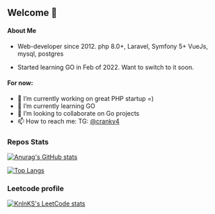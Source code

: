 ## Welcome 👋

#### About Me
- Web-developer since 2012.
php 8.0+, Laravel, Symfony 5+
VueJs, mysql, postgres

- Started learning GO in Feb of 2022. Want to switch to it soon.

#### For now:
- 🔭 I’m currently working on great PHP startup =)
- 🌱 I’m currently learning GO
- 👯 I’m looking to collaborate on Go projects
- 📫 How to reach me: TG: [@cranky4](https://t.me/cranky4)

### Repos Stats
[![Anurag's GitHub stats](https://github-readme-stats.vercel.app/api?username=cranky4&show_icons=true&theme=dracula)](https://github.com/anuraghazra/github-readme-stats)

[![Top Langs](https://github-readme-stats.vercel.app/api/top-langs/?username=cranky4&layout=compact&theme=react)](https://github.com/anuraghazra/github-readme-stats)

### Leetcode profile
[![KnlnKS's LeetCode stats](https://leetcode-stats-six.vercel.app/?username=cranky4&theme=dark)](https://leetcode.com/cranky4/)
